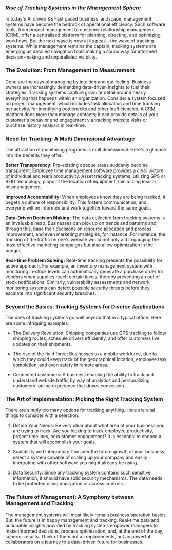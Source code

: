 ### *Rise of Tracking Systems in the Management Sphere*

In today's AI driven && Fast paced business landscape, management systems have become the bedrock of operational efficiency. Such software tools, from project management to customer relationship management (CRM), offer a centralized platform for planning, directing, and optimizing workflows. But the next wave is now at its peak—the wave of tracking systems. While management remains the captain, tracking systems are emerging as detailed navigation tools making a sound way for informed decision-making and unparalleled visibility.

### The Evolution: From Management to Measurement

Gone are the days of managing by intuition and gut feeling. Business owners are increasingly demanding data-driven insights to fuel their strategies. Tracking systems capture granular detail around nearly everything that happens within an organization. Consider a system focused on project management, which includes task allocation and time tracking per activity, for identifying bottlenecks and other inefficiencies. A CRM platform does more than manage contacts; it can provide details of your customer's behavior and engagement via tracking website visits or purchase history analysis in real-time.

### Need for Tracking: A Multi Dimensional Advantage

The attraction of monitoring programs is multidimensional. Here's a glimpse into the benefits they offer:

**Better Transparency:** Pre-existing opaque areas suddenly become transparent. Employee time management software provides a clear picture of individual and team productivity. Asset tracking systems, utilizing GPS or RFID technology, pinpoint the location of equipment, minimizing loss or mismanagement.

**Improved Accountability:** When employees know they are being tracked, it begets a culture of responsibility. This fosters communication, and everyone will be informed and work together toward the same goals.

**Data-Driven Decision Making:** The data collected from tracking systems is an invaluable heap. Businesses can pick up on trends and patterns and, through this, base their decisions on resource allocation and process improvement, and even marketing strategies, for instance. For instance, the tracking of the traffic on one's website would not only aid in gauging the most effective marketing campaigns but also allow optimization in the budget.

**Real-time Problem Solving:** Real-time tracking presents the possibility for active approach. For example, an inventory management system with monitoring in-stock levels can automatically generate a purchase order for vendors when supplies reach certain levels, thereby preventing an out of stock notifications. Similarly, vulnerability assessments and network monitoring systems can detect possible security threats before they escalate into significant security breaches.

### Beyond the Basics: Tracking Systems for Diverse Applications

The uses of tracking systems go well beyond that in a typical office. Here are some intriguing examples:

- The Delivery Revolution: Shipping companies use GPS tracking to follow shipping routes, schedule drivers efficiently, and offer customers live updates on their shipments.

- The rise of the field force: Businesses to a mobile workforce, due to which they could keep track of the geographical location, employee task completion, and even safety in remote areas.

- Connected customers: A business enabling the ability to track and understand website traffic by way of analytics and personalizing customers' online experience that drives conversion.

### The Art of Implementation: Picking the Right Tracking System

There are simply too many options for tracking anything. Here are vital things to consider with a selection:

1. Define Your Needs: Be very clear about what area of your business you are trying to track. Are you looking to track employee productivity, project timelines, or customer engagement? It is essential to choose a system that will accomplish your goals.

2. Scalability and Integration: Consider the future growth of your business; select a system capable of scaling up your company and easily integrating with other software you might already be using.

3. Data Security: Since any tracking system contains such sensitive information, it should have solid security mechanisms. The data needs to be protected using encryption or access controls.

### The Future of Management: A Symphony between Management and Tracking

The management systems will most likely remain business operation basics. But, the future is in happy management and tracking. Real-time data and actionable insights provided by tracking systems empower managers to make informed decisions, process optimization, and, at the end of the day, superior results. Think of them not as replacements, but as powerful collaborators on a journey to a data-driven future for businesses.